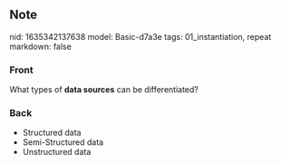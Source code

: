 ## Note
nid: 1635342137638
model: Basic-d7a3e
tags: 01_instantiation, repeat
markdown: false

### Front
What types of <b>data sources</b> can be differentiated?

### Back
<ul><li>Structured data</li><li>Semi-Structured data</li><li>Unstructured data</li></ul>
